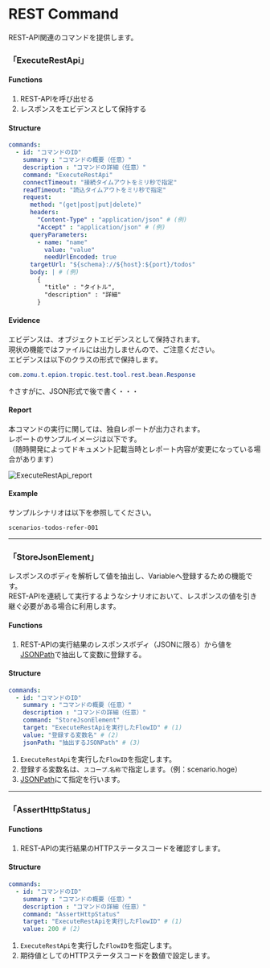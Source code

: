 # REST Command

REST-API関連のコマンドを提供します。

### 「ExecuteRestApi」

#### Functions

1. REST-APIを呼び出せる
1. レスポンスをエビデンスとして保持する

#### Structure

```yaml
commands:
  - id: "コマンドのID"
    summary : "コマンドの概要（任意）"
    description : "コマンドの詳細（任意）"
    command: "ExecuteRestApi"
    connectTimeout: "接続タイムアウトをミリ秒で指定"
    readTimeout: "読込タイムアウトをミリ秒で指定"
    request:
      method: "(get|post|put|delete)"
      headers:
        "Content-Type" : "application/json" # (例)
        "Accept" : "application/json" # (例)
      queryParameters:
        - name: "name"
          value: "value"
          needUrlEncoded: true
      targetUrl: "${schema}://${host}:${port}/todos"
      body: | # (例)
        {
          "title" : "タイトル",
          "description" : "詳細"
        }
```

#### Evidence

エビデンスは、オブジェクトエビデンスとして保持されます。  
現状の機能ではファイルには出力しませんので、ご注意ください。  
エビデンスは以下のクラスの形式で保持します。

```java
com.zomu.t.epion.tropic.test.tool.rest.bean.Response
```

↑さすがに、JSON形式で後で書く・・・

#### Report

本コマンドの実行に関しては、独自レポートが出力されます。  
レポートのサンプルイメージは以下です。  
（随時開発によってドキュメント記載当時とレポート内容が変更になっている場合があります）

![ExecuteRestApi_report](pages/specification/command/images/ExecuteRestApi_report.png)


#### Example

サンプルシナリオは以下を参照してください。

```
scenarios-todos-refer-001
```

------

### 「StoreJsonElement」

レスポンスのボディを解析して値を抽出し、Variableへ登録するための機能です。  
REST-APIを連続して実行するようなシナリオにおいて、レスポンスの値を引き継ぐ必要がある場合に利用します。

#### Functions

1. REST-APIの実行結果のレスポンスボディ（JSONに限る）から値を[JSONPath](https://github.com/json-path/JsonPath)で抽出して変数に登録する。

#### Structure

```yaml
commands:
  - id: "コマンドのID"
    summary : "コマンドの概要（任意）"
    description : "コマンドの詳細（任意）"
    command: "StoreJsonElement"
    target: "ExecuteRestApiを実行したFlowID" # (1)
    value: "登録する変数名" # (2)
    jsonPath: "抽出するJSONPath" # (3)
```
1. `ExecuteRestApi`を実行した`FlowID`を指定します。
1. 登録する変数名は、`スコープ`.`名称`で指定します。（例：scenario.hoge）
1. [JSONPath](https://github.com/json-path/JsonPath)にて指定を行います。

------

### 「AssertHttpStatus」

#### Functions

1. REST-APIの実行結果のHTTPステータスコードを確認すします。

#### Structure

```yaml
commands:
  - id: "コマンドのID"
    summary : "コマンドの概要（任意）"
    description : "コマンドの詳細（任意）"
    command: "AssertHttpStatus"
    target: "ExecuteRestApiを実行したFlowID" # (1)
    value: 200 # (2)
```
1. `ExecuteRestApi`を実行した`FlowID`を指定します。
2. 期待値としてのHTTPステータスコードを数値で設定します。